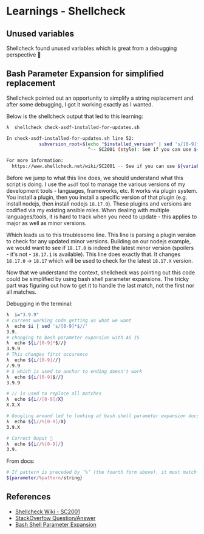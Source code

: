 # Learnings - Shellcheck

## Unused variables

Shellcheck found unused variables which is great from a debugging perspective 🎉

## Bash Parameter Expansion for simplified replacement

Shellcheck pointed out an opportunity to simplify a string replacement and after some debugging, I got it working exactly as I wanted.

Below is the shellcheck output that led to this learning:

```sh
λ  shellcheck check-asdf-installed-for-updates.sh

In check-asdf-installed-for-updates.sh line 52:
            subversion_root=$(echo "$installed_version" | sed 's/[0-9]*$//')
                              ^-- SC2001 (style): See if you can use ${variable//search/replace} instead.

For more information:
  https://www.shellcheck.net/wiki/SC2001 -- See if you can use ${variable//se...
```

Before we jump to what this line does, we should understand what this script is doing. I use the `asdf` tool to manage the various versions of my development tools - languages, frameworks, etc. It works via plugin system. You install a plugin, then you install a specific version of that plugin (e.g. install nodejs, then install nodejs `18.17.0`). These plugins and versions are codified via my existing ansible roles. When dealing with multiple languages/tools, it is hard to track when you need to update - this applies to major as well as minor versions.

Which leads us to this troublesome line. This line is parsing a plugin version to check for any updated minor versions. Building on our nodejs example, we would want to see if `18.17.0` is indeed the latest minor version (spoilers - it's not - `18.17.1` is available). This line does exactly that. It changes `18.17.0` -> `18.17` which will be used to check for the latest `18.17.X` version.

Now that we understand the context, shellcheck was pointing out this code could be simplified by using bash shell parameter expansions. The tricky part was figuring out how to get it to handle the last match, not the first nor all matches.

Debugging in the terminal:

```sh
λ  i="3.9.9"
# current working code getting us what we want
λ  echo $i | sed 's/[0-9]*$//'
3.9.
# changing to bash parameter expansion with AS IS
λ  echo ${i/[0-9]*$//}
3.9.9
# This changes first occurence
λ  echo ${i/[0-9]//}
/.9.9
# $ which is used to anchor to ending doesn't work
λ  echo ${i/[0-9]$//}
3.9.9

# // is used to replace all matches
λ  echo ${i//[0-9]/X}
X.X.X

# Googling around led to looking at bash shell parameter expansion docs
λ  echo ${i//%[0-9]/X}
3.9.X

# Correct Ouput 🎉
λ  echo ${i//%[0-9]/}
3.9. 
```

From docs:

```sh
# If pattern is preceded by ‘%’ (the fourth form above), it must match at the end of the expanded value of parameter.
${parameter/%pattern/string}
```

## References

- [Shellcheck Wiki - SC2001](https://www.shellcheck.net/wiki/SC2001)
- [StackOverfow Question/Answer](https://stackoverflow.com/a/13210909)
- [Bash Shell Parameter Expansion](https://www.gnu.org/software/bash/manual/bash.html#Shell-Parameter-Expansion)
